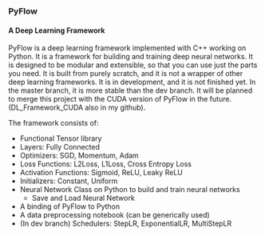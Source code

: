 ### PyFlow
#### A Deep Learning Framework

PyFlow is a deep learning framework implemented with C++ working on Python. It is a framework for building and training deep neural networks. It is designed to be modular and extensible, so that you can use just the parts you need. It is built from purely scratch, and it is not a wrapper of other deep learning frameworks. It is in development, and it is not finished yet. In the master branch, it is more stable than the dev branch. It will be planned to merge this project with the CUDA version of PyFlow in the future. (DL_Framework_CUDA also in my github). 

The framework consists of:

* Functional Tensor library
* Layers: Fully Connected
* Optimizers: SGD, Momentum, Adam
* Loss Functions: L2Loss, L1Loss, Cross Entropy Loss
* Activation Functions: Sigmoid, ReLU, Leaky ReLU
* Initializers: Constant, Uniform 
* Neural Network Class on Python to build and train neural networks
  * Save and Load Neural Network
* A binding of PyFlow to Python
* A data preprocessing notebook (can be generically used)
* (In dev branch) Schedulers: StepLR, ExponentialLR, MultiStepLR